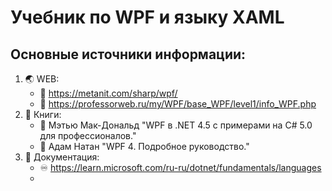 # Учебник по WPF и языку XAML
## Основные источники информации:
1. :earth_asia: WEB:
   + :speech_balloon: https://metanit.com/sharp/wpf/
   + :speech_balloon: https://professorweb.ru/my/WPF/base_WPF/level1/info_WPF.php
2. :notebook: Книги:
   + :blue_book: Мэтью Мак-Дональд "WPF в .NET 4.5 с примерами на C# 5.0 для профессионалов."
   + :blue_book: Адам Натан "WPF 4. Подробное руководство."
3. :page_with_curl: Документация:
   + :infinity: https://learn.microsoft.com/ru-ru/dotnet/fundamentals/languages
   +
